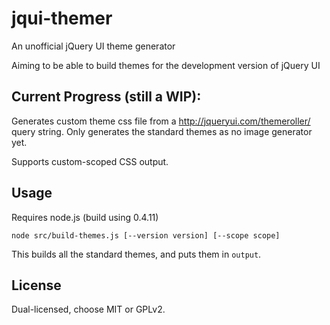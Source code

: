 # jqui-themer

An unofficial jQuery UI theme generator

Aiming to be able to build themes for the development version of jQuery UI

## Current Progress (still a WIP):

Generates custom theme css file from a http://jqueryui.com/themeroller/ query string. Only generates the standard themes as no image generator yet.

Supports custom-scoped CSS output.

## Usage

Requires node.js (build using 0.4.11)

`node src/build-themes.js [--version version] [--scope scope]`

This builds all the standard themes, and puts them in `output`.

## License

Dual-licensed, choose MIT or GPLv2.

